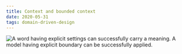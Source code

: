 ```yaml
---
title: Context and bounded context
date: 2020-05-31
tags: domain-driven-design
---
```


![A word having explicit settings can successfully carry a meaning. A model having explicit boundary can be successfully applied.](context-and-bounded-context.svg)
